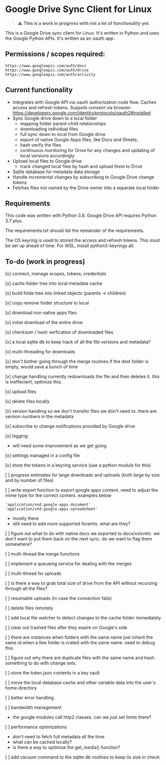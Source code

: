 # Google Drive Sync Client for Linux

> :warning: **This is a work in progress with not a lot of functionality yet.**

This is a Google Drive sync client for Linux.   It's written in Python and uses the Google Python APIs.  It's written as an oauth app.  

## Permissions / scopes required:

```
https://www.googleapis.com/auth/docs
https://www.googleapis.com/auth/drive 
https://www.googleapis.com/auth/activity
```

## Current functionality

* Integrates with Google API via oauth authorization code flow.  Caches access and refresh tokens.  Suppots consent via browser. https://developers.google.com/identity/protocols/oauth2#installed
* Sync Google drive down to a local folder
  * mapping folder parent-child relationships
  * downloading individual files
  * full sync down to local from Google drive
  * export of native Google Apps files, like Docs and Sheets.
  * hash verify the files
  * continuous monitoring for Drive for any changes and updating of local versions accordingly
* Upload local files to Google drive
  * track changed local files by hash and upload them to Drive
* Sqlite database for metadata data storage 
* Handle incremental changes by subscribing to Google Drive change tokens
* Fetches files not owned by the Drive owner into a separate local folder

## Requirements

This code was written with Python 3.8.   Google Drive API requires Python 3.7 plus.   

The requirements.txt should list the remainder of the requirements. 

The OS keyring is used to stored the access and refresh tokens.  This must be set up ahead of time.   For WSL, install python3-keyrings.alt.

## To-do (work in progress)

[x] connect, manage scopes, tokens, credentials

[x] cache folder tree into local metadata cache

[x] build folde tree into linked objects (parents -> children)

[x] copy remove folder structure to local

[x] download non native apps files

[x] initial download of the entire drive

[x] checksum / hash verfication of downloaded files

[x] a local sqlite db to keep track of all the file versions and metadata?

[x] multi-threading for downloads

[x] don't bother going through the merge routines if the dest folder is empty, would save a bunch of time

[x] change handling currently redownloads the file and then deletes it.  this is ineffecient, optimize this.

[x] upload files

[x] delete files locally

[x] version handling so we don't transfer files we don't need to.   there are version numbers in the metadata

[x] subscribe to change notifications provided by Google drive

[x] logging 
- will need some improvement as we get going

[x] settings managed in a config file

[x] store the tokens in a keyring service (use a python module for this)

[ ] progress estimates for large downloads and uploads (both large by size and by number of files)

[ ] write export function to export google apps content.  need to adjust the mime type for the correct content.  examples below
```
'application/vnd.google-apps.document'
'application/vnd.google-apps.spreadsheet'
```
- mostly there
- still need to add more supported foramts. what are they?

[ ] figure out what to do with native docs we exported to docx/xslx/etc.  we don't want to put them back on the next sync.   do we want to flag them somewhere?  

[ ] multi-thread the merge functions

[ ] implement a queueing service for dealing with the merges

[ ] multi-thread for uploads

[ ] is there a way to grab total size of drive from the API without recursing through all the files?

[ ] resumable uploads (in case the connection fails)

[ ] delete files remotely

[ ] add local file watcher to detect changes to the cache folder immediately

[ ] clear out trashed files after they expire on Google's side

[ ] there are instances when folders with the same name just inherit the same id when a few folder is crated with the same name.  need to debug this.

[ ] figure out why there are duplicate files with the same name and hash.  something to do with change sets.

[ ] store the token.json contents in a key vault

[ ] move the local database cache and other variable data into the user's home directory

[ ] better error handling

[ ] bandwidth management
- the google modules call http2 classes.  can we just set limits there?

[ ] performance optimizations
- don't need to fetch full metadata all the time
- what can be cached locally?
- is there a way to optimize the get_media() function?

[ ] add vacuum command to the sqlite db routines to keep its size in check